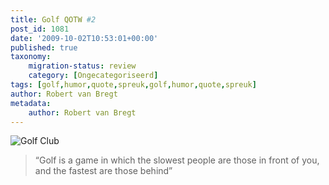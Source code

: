 ```yaml
---
title: Golf QOTW #2
post_id: 1081
date: '2009-10-02T10:53:01+00:00'
published: true
taxonomy:
    migration-status: review
    category: [Ongecategoriseerd]
tags: [golf,humor,quote,spreuk,golf,humor,quote,spreuk]
author: Robert van Bregt
metadata:
    author: Robert van Bregt
---
```

![Golf Club](/wp-content/uploads/2009/08/golf-club.jpg?w=150 "Golf Club")

> “Golf is a game in which the slowest people are those in front of you, and the fastest are those behind”